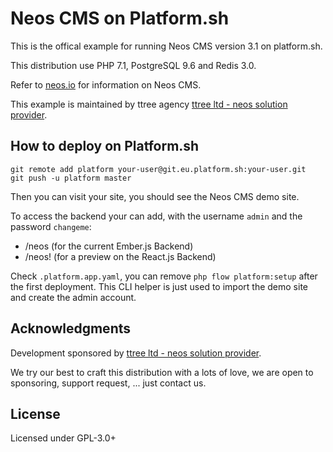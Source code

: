 Neos CMS on Platform.sh
=====

This is the offical example for running Neos CMS version 3.1 on platform.sh.

This distribution use PHP 7.1, PostgreSQL 9.6 and Redis 3.0.

Refer to [neos.io](https://neos.io/) for information on Neos CMS.

This example is maintained by ttree agency [ttree ltd - neos solution provider](http://ttree.ch).

How to deploy on Platform.sh
----------------------------

    git remote add platform your-user@git.eu.platform.sh:your-user.git
    git push -u platform master
    
Then you can visit your site, you should see the Neos CMS demo site. 

To access the backend your can add, with the username ```admin``` and the password ```changeme```:

  - /neos (for the current Ember.js Backend)
  - /neos! (for a preview on the React.js Backend)

Check ```.platform.app.yaml```, you can remove ```php flow platform:setup``` after the first deployment. This
CLI helper is just used to import the demo site and create the admin account.

Acknowledgments
---------------

Development sponsored by [ttree ltd - neos solution provider](http://ttree.ch).

We try our best to craft this distribution with a lots of love, we are open to
sponsoring, support request, ... just contact us.

License
-------

Licensed under GPL-3.0+
